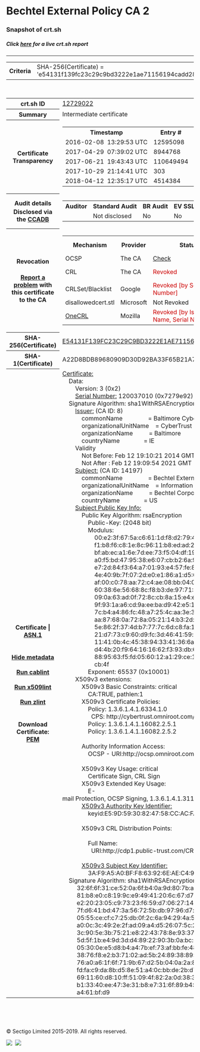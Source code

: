 # Bechtel External Policy CA 2
### Snapshot of crt.sh
##### Click [here](https://crt.sh/?q=E54131F139FC23C29C9BD3222E1AE71156194CADD281722DDE6130397978E861) for a live crt.sh report

---
<!DOCTYPE HTML PUBLIC "-//W3C//DTD HTML 4.0 Transitional//EN">
<HTML>

<BODY>

<TABLE>
  <TR>
    <TH class="outer">Criteria</TH>
    <TD class="outer">SHA-256(Certificate) = 'e54131f139fc23c29c9bd3222e1ae71156194cadd281722dde6130397978e861'</TD>
  </TR>
</TABLE>
<BR>
<TABLE>
  <TR>
    <TH class="outer">crt.sh ID</TH>
    <TD class="outer"><A href="?id=12729022">12729022</A></TD>
  </TR>
  <TR>
    <TH class="outer">Summary</TH>
    <TD class="outer">Intermediate certificate</TD>
  </TR>
  <TR>
    <TH class="outer">Certificate<BR>Transparency</TH>
    <TD class="outer">
<TABLE class="options" style="margin-left:0px">
  <TR>
    <TH>Timestamp</TH>
    <TH>Entry #</TH>
    <TH>Log Operator</TH>
    <TH>Log URL</TH>
  </TR>
  <TR>
    <TD>2016-02-08&nbsp; <FONT class="small">13:29:53 UTC</FONT></TD>
    <TD>12595098</TD>
    <TD>Google</TD>
    <TD>https://ct.googleapis.com/pilot</TD>
  </TR>
  <TR>
    <TD>2017-04-29&nbsp; <FONT class="small">07:39:02 UTC</FONT></TD>
    <TD>8944768</TD>
    <TD>Let's Encrypt</TD>
    <TD>https://clicky.ct.letsencrypt.org</TD>
  </TR>
  <TR>
    <TD>2017-06-21&nbsp; <FONT class="small">19:43:43 UTC</FONT></TD>
    <TD>110649494</TD>
    <TD>Google</TD>
    <TD>https://ct.googleapis.com/rocketeer</TD>
  </TR>
  <TR>
    <TD>2017-10-29&nbsp; <FONT class="small">21:14:41 UTC</FONT></TD>
    <TD>303</TD>
    <TD>Cloudflare</TD>
    <TD>https://ct.cloudflare.com/logs/nimbus2021</TD>
  </TR>
  <TR>
    <TD>2018-04-12&nbsp; <FONT class="small">12:35:17 UTC</FONT></TD>
    <TD>4514384</TD>
    <TD>Sectigo</TD>
    <TD>https://dodo.ct.comodo.com</TD>
  </TR>
</TABLE>
    </TD>
  </TR>
  <TR>
    <TH class="outer">Audit details<BR>
      <DIV class="small" style="padding-top:3px">Disclosed via the
        <A href="//ccadb-public.secure.force.com/mozilla/PublicAllIntermediateCerts" target="_blank">CCADB</A></DIV>
    </TH>
    <TD class="outer">
<TABLE class="options" style="margin-left:0px">
  <TR>
    <TH>Auditor</TH>
    <TH>Standard Audit</TH>
    <TH>BR Audit</TH>
    <TH>EV SSL Audit</TH>
    <TH>Documents</TH>
    <TH>CCADB</TH>
    <TH>Root Owner / Certificate</TH>
  </TR>
  <TR>
    <TD style="vertical-align:middle"></TD>
    <TD>Not disclosed    <TD>No    <TD>No    <TD>
    </TD>
    <TD><A href="//ccadb.force.com/0011J000018NWNwQAO" target="_blank">0011J000018NWNwQAO</A></TD>
    <TD><A href="/?id=76">DigiCert</A></TD>
  </TR>
</TABLE>
    </TD>
  </TR>
  <TR>
    <TH class="outer">Revocation<BR><BR>
      <DIV class="small" style="padding-top:3px"><A href="?id=12729022&opt=problemreporting">Report a problem</A> with<BR>this certificate to the CA</DIV></TH>
    <TD class="outer">
      <TABLE class="options" style="margin-left:0px">
        <TR>
          <TH>Mechanism</TH>
          <TH>Provider</TH>
          <TH>Status</TH>
          <TH>Revocation Date</TH>
          <TH>Last Observed in CRL</TH>
          <TH>Last Checked <SPAN style="color:#CC0000;vertical-align:middle;font-size:70%;font-weight:normal">(Error)</SPAN></TH>
        </TR>
        <TR>
          <TD>OCSP</TD>
          <TD>The CA</TD>
          <TD><A href="?id=12729022&opt=ocsp">Check</A></TD>
          <TD><SPAN style="color:#888888">?</SPAN></TD>
          <TD><SPAN style="color:#888888">n/a</SPAN></TD>
          <TD><SPAN style="color:#888888">?</SPAN></TD>
        </TR>
        <TR>
          <TD>CRL</TD>
          <TD>The CA</TD>
          <TD><SPAN style="color:#CC0000">Revoked</SPAN></TD><TD>2018-05-01&nbsp; <FONT class="small">17:17:38 UTC</FONT></TD><TD>2019-11-27&nbsp; <FONT class="small">00:33:19 UTC</FONT></TD><TD>2019-12-04&nbsp; <FONT class="small">20:05:09 UTC</FONT></TD>
        </TR>
        <TR>
          <TD>CRLSet/Blacklist</TD>
          <TD>Google</TD>
          <TD><SPAN style="color:#CC0000">Revoked [by Serial Number]</SPAN></TD>
          <TD><SPAN style="color:#888888">n/a</SPAN></TD>
          <TD><SPAN style="color:#888888">n/a</SPAN></TD>
          <TD><SPAN style="color:#888888">n/a</SPAN></TD>
        </TR>
        <TR>
          <TD>disallowedcert.stl</TD>
          <TD>Microsoft</TD>
          <TD>Not Revoked</TD>
          <TD><SPAN style="color:#888888">n/a</SPAN></TD>
          <TD><SPAN style="color:#888888">n/a</SPAN></TD>
          <TD><SPAN style="color:#888888">n/a</SPAN></TD>
        </TR>
        <TR>
          <TD><A href="/mozilla-onecrl" target="_blank">OneCRL</A></TD>
          <TD>Mozilla</TD>
          <TD><SPAN style="color:#CC0000">Revoked [by Issuer Name, Serial Number]</SPAN></TD><TD>2018-05-30&nbsp; <FONT class="small">12:35:03 UTC</FONT></TD>
          <TD><SPAN style="color:#888888">n/a</SPAN></TD>
          <TD><SPAN style="color:#888888">n/a</SPAN></TD>
        </TR>
      </TABLE>
    </TD>
  </TR>
  <TR>
    <TH class="outer">SHA-256(Certificate)</TH>
    <TD class="outer"><A href="//censys.io/certificates/e54131f139fc23c29c9bd3222e1ae71156194cadd281722dde6130397978e861">E54131F139FC23C29C9BD3222E1AE71156194CADD281722DDE6130397978E861</A></TD>
  </TR>
  <TR>
    <TH class="outer">SHA-1(Certificate)</TH>
    <TD class="outer">A22D8BDB89680909D30D92BA33F65B21A7D6AC6F</TD>
  </TR>
  <TR>
    <TH class="outer">Certificate | <A href="?asn1=12729022">ASN.1</A>
      <SPAN class="small"><BR>
      <BR><BR><A href="?id=12729022&opt=nometadata">Hide metadata</A>
      <BR><BR><A href="?id=12729022&opt=cablint">Run cablint</A>
      <BR><BR><A href="?id=12729022&opt=x509lint">Run x509lint</A>
      <BR><BR><A href="?id=12729022&opt=zlint">Run zlint</A>
      <BR><BR><BR>Download Certificate: <A href="?d=12729022">PEM</A>
      </SPAN>
    </TH>
    <TD class="text"><A href="?d=12729022">Certificate:</A><BR>&nbsp;&nbsp;&nbsp;&nbsp;Data:<BR>&nbsp;&nbsp;&nbsp;&nbsp;&nbsp;&nbsp;&nbsp;&nbsp;Version:&nbsp;3&nbsp;(0x2)<BR>&nbsp;&nbsp;&nbsp;&nbsp;&nbsp;&nbsp;&nbsp;&nbsp;<A href="?serial=07279e92">Serial&nbsp;Number:</A>&nbsp;120037010&nbsp;(0x7279e92)<BR>&nbsp;&nbsp;&nbsp;&nbsp;Signature&nbsp;Algorithm:&nbsp;sha1WithRSAEncryption<BR>&nbsp;&nbsp;&nbsp;&nbsp;&nbsp;&nbsp;&nbsp;&nbsp;<A href="?caid=8">Issuer:</A> <SPAN class="small">(CA ID: 8)</SPAN><BR>&nbsp;&nbsp;&nbsp;&nbsp;&nbsp;&nbsp;&nbsp;&nbsp;&nbsp;&nbsp;&nbsp;&nbsp;commonName&nbsp;&nbsp;&nbsp;&nbsp;&nbsp;&nbsp;&nbsp;&nbsp;&nbsp;&nbsp;&nbsp;&nbsp;&nbsp;&nbsp;&nbsp;&nbsp;=&nbsp;Baltimore&nbsp;CyberTrust&nbsp;Root<BR>&nbsp;&nbsp;&nbsp;&nbsp;&nbsp;&nbsp;&nbsp;&nbsp;&nbsp;&nbsp;&nbsp;&nbsp;organizationalUnitName&nbsp;&nbsp;&nbsp;&nbsp;=&nbsp;CyberTrust<BR>&nbsp;&nbsp;&nbsp;&nbsp;&nbsp;&nbsp;&nbsp;&nbsp;&nbsp;&nbsp;&nbsp;&nbsp;organizationName&nbsp;&nbsp;&nbsp;&nbsp;&nbsp;&nbsp;&nbsp;&nbsp;&nbsp;&nbsp;=&nbsp;Baltimore<BR>&nbsp;&nbsp;&nbsp;&nbsp;&nbsp;&nbsp;&nbsp;&nbsp;&nbsp;&nbsp;&nbsp;&nbsp;countryName&nbsp;&nbsp;&nbsp;&nbsp;&nbsp;&nbsp;&nbsp;&nbsp;&nbsp;&nbsp;&nbsp;&nbsp;&nbsp;&nbsp;&nbsp;=&nbsp;IE<BR>&nbsp;&nbsp;&nbsp;&nbsp;&nbsp;&nbsp;&nbsp;&nbsp;Validity<BR>&nbsp;&nbsp;&nbsp;&nbsp;&nbsp;&nbsp;&nbsp;&nbsp;&nbsp;&nbsp;&nbsp;&nbsp;Not&nbsp;Before:&nbsp;Feb&nbsp;12&nbsp;19:10:21&nbsp;2014&nbsp;GMT<BR>&nbsp;&nbsp;&nbsp;&nbsp;&nbsp;&nbsp;&nbsp;&nbsp;&nbsp;&nbsp;&nbsp;&nbsp;Not&nbsp;After&nbsp;:&nbsp;Feb&nbsp;12&nbsp;19:09:54&nbsp;2021&nbsp;GMT<BR>&nbsp;&nbsp;&nbsp;&nbsp;&nbsp;&nbsp;&nbsp;&nbsp;<A href="?caid=14197">Subject:</A> <SPAN class="small">(CA ID: 14197)</SPAN><BR>&nbsp;&nbsp;&nbsp;&nbsp;&nbsp;&nbsp;&nbsp;&nbsp;&nbsp;&nbsp;&nbsp;&nbsp;commonName&nbsp;&nbsp;&nbsp;&nbsp;&nbsp;&nbsp;&nbsp;&nbsp;&nbsp;&nbsp;&nbsp;&nbsp;&nbsp;&nbsp;&nbsp;&nbsp;=&nbsp;Bechtel&nbsp;External&nbsp;Policy&nbsp;CA&nbsp;2<BR>&nbsp;&nbsp;&nbsp;&nbsp;&nbsp;&nbsp;&nbsp;&nbsp;&nbsp;&nbsp;&nbsp;&nbsp;organizationalUnitName&nbsp;&nbsp;&nbsp;&nbsp;=&nbsp;Information&nbsp;Security<BR>&nbsp;&nbsp;&nbsp;&nbsp;&nbsp;&nbsp;&nbsp;&nbsp;&nbsp;&nbsp;&nbsp;&nbsp;organizationName&nbsp;&nbsp;&nbsp;&nbsp;&nbsp;&nbsp;&nbsp;&nbsp;&nbsp;&nbsp;=&nbsp;Bechtel&nbsp;Corporation<BR>&nbsp;&nbsp;&nbsp;&nbsp;&nbsp;&nbsp;&nbsp;&nbsp;&nbsp;&nbsp;&nbsp;&nbsp;countryName&nbsp;&nbsp;&nbsp;&nbsp;&nbsp;&nbsp;&nbsp;&nbsp;&nbsp;&nbsp;&nbsp;&nbsp;&nbsp;&nbsp;&nbsp;=&nbsp;US<BR>&nbsp;&nbsp;&nbsp;&nbsp;&nbsp;&nbsp;&nbsp;&nbsp;<A href="?spkisha256=68aeae41bf7daa01dc29467de7515f38fa76158790cbf05ec79e2b2f0f1e1c0d">Subject&nbsp;Public&nbsp;Key&nbsp;Info:</A><BR>&nbsp;&nbsp;&nbsp;&nbsp;&nbsp;&nbsp;&nbsp;&nbsp;&nbsp;&nbsp;&nbsp;&nbsp;Public&nbsp;Key&nbsp;Algorithm:&nbsp;rsaEncryption<BR>&nbsp;&nbsp;&nbsp;&nbsp;&nbsp;&nbsp;&nbsp;&nbsp;&nbsp;&nbsp;&nbsp;&nbsp;&nbsp;&nbsp;&nbsp;&nbsp;Public-Key:&nbsp;(2048&nbsp;bit)<BR>&nbsp;&nbsp;&nbsp;&nbsp;&nbsp;&nbsp;&nbsp;&nbsp;&nbsp;&nbsp;&nbsp;&nbsp;&nbsp;&nbsp;&nbsp;&nbsp;Modulus:<BR>&nbsp;&nbsp;&nbsp;&nbsp;&nbsp;&nbsp;&nbsp;&nbsp;&nbsp;&nbsp;&nbsp;&nbsp;&nbsp;&nbsp;&nbsp;&nbsp;&nbsp;&nbsp;&nbsp;&nbsp;00:e2:3f:67:5a:c6:61:1d:f8:d2:79:4d:3c:25:6c:<BR>&nbsp;&nbsp;&nbsp;&nbsp;&nbsp;&nbsp;&nbsp;&nbsp;&nbsp;&nbsp;&nbsp;&nbsp;&nbsp;&nbsp;&nbsp;&nbsp;&nbsp;&nbsp;&nbsp;&nbsp;f1:b8:f6:c8:1e:8c:96:11:b8:ed:ad:24:c9:68:92:<BR>&nbsp;&nbsp;&nbsp;&nbsp;&nbsp;&nbsp;&nbsp;&nbsp;&nbsp;&nbsp;&nbsp;&nbsp;&nbsp;&nbsp;&nbsp;&nbsp;&nbsp;&nbsp;&nbsp;&nbsp;bf:ab:ec:a1:6e:7d:ee:73:f5:04:df:19:22:b3:cd:<BR>&nbsp;&nbsp;&nbsp;&nbsp;&nbsp;&nbsp;&nbsp;&nbsp;&nbsp;&nbsp;&nbsp;&nbsp;&nbsp;&nbsp;&nbsp;&nbsp;&nbsp;&nbsp;&nbsp;&nbsp;a0:f5:bd:47:95:38:e6:07:cb:b2:6a:98:97:d1:41:<BR>&nbsp;&nbsp;&nbsp;&nbsp;&nbsp;&nbsp;&nbsp;&nbsp;&nbsp;&nbsp;&nbsp;&nbsp;&nbsp;&nbsp;&nbsp;&nbsp;&nbsp;&nbsp;&nbsp;&nbsp;e7:2d:84:f3:64:a7:01:93:e4:57:fe:8d:3d:28:1c:<BR>&nbsp;&nbsp;&nbsp;&nbsp;&nbsp;&nbsp;&nbsp;&nbsp;&nbsp;&nbsp;&nbsp;&nbsp;&nbsp;&nbsp;&nbsp;&nbsp;&nbsp;&nbsp;&nbsp;&nbsp;4e:40:9b:7f:07:2d:e0:e1:86:a1:d5:6c:0b:b9:c6:<BR>&nbsp;&nbsp;&nbsp;&nbsp;&nbsp;&nbsp;&nbsp;&nbsp;&nbsp;&nbsp;&nbsp;&nbsp;&nbsp;&nbsp;&nbsp;&nbsp;&nbsp;&nbsp;&nbsp;&nbsp;af:00:c0:78:aa:72:c4:ae:08:bb:04:00:13:d0:52:<BR>&nbsp;&nbsp;&nbsp;&nbsp;&nbsp;&nbsp;&nbsp;&nbsp;&nbsp;&nbsp;&nbsp;&nbsp;&nbsp;&nbsp;&nbsp;&nbsp;&nbsp;&nbsp;&nbsp;&nbsp;60:38:6e:56:68:8c:f8:b3:de:97:71:8b:6b:f3:09:<BR>&nbsp;&nbsp;&nbsp;&nbsp;&nbsp;&nbsp;&nbsp;&nbsp;&nbsp;&nbsp;&nbsp;&nbsp;&nbsp;&nbsp;&nbsp;&nbsp;&nbsp;&nbsp;&nbsp;&nbsp;09:0a:63:ad:0f:72:8c:cb:8a:15:e4:e0:26:90:ad:<BR>&nbsp;&nbsp;&nbsp;&nbsp;&nbsp;&nbsp;&nbsp;&nbsp;&nbsp;&nbsp;&nbsp;&nbsp;&nbsp;&nbsp;&nbsp;&nbsp;&nbsp;&nbsp;&nbsp;&nbsp;9f:93:1a:a6:cd:9a:ee:ba:d9:42:e5:1e:c8:7f:e9:<BR>&nbsp;&nbsp;&nbsp;&nbsp;&nbsp;&nbsp;&nbsp;&nbsp;&nbsp;&nbsp;&nbsp;&nbsp;&nbsp;&nbsp;&nbsp;&nbsp;&nbsp;&nbsp;&nbsp;&nbsp;7c:b4:a4:86:fc:48:a7:25:4c:aa:3e:3b:4a:7a:db:<BR>&nbsp;&nbsp;&nbsp;&nbsp;&nbsp;&nbsp;&nbsp;&nbsp;&nbsp;&nbsp;&nbsp;&nbsp;&nbsp;&nbsp;&nbsp;&nbsp;&nbsp;&nbsp;&nbsp;&nbsp;aa:87:68:0a:72:8a:05:21:14:b3:2d:bf:4c:ff:84:<BR>&nbsp;&nbsp;&nbsp;&nbsp;&nbsp;&nbsp;&nbsp;&nbsp;&nbsp;&nbsp;&nbsp;&nbsp;&nbsp;&nbsp;&nbsp;&nbsp;&nbsp;&nbsp;&nbsp;&nbsp;5e:86:2f:37:4d:b7:77:7c:6d:c8:fa:1c:0c:94:87:<BR>&nbsp;&nbsp;&nbsp;&nbsp;&nbsp;&nbsp;&nbsp;&nbsp;&nbsp;&nbsp;&nbsp;&nbsp;&nbsp;&nbsp;&nbsp;&nbsp;&nbsp;&nbsp;&nbsp;&nbsp;21:d7:73:c9:60:d9:fc:3d:46:41:59:c2:b0:9e:db:<BR>&nbsp;&nbsp;&nbsp;&nbsp;&nbsp;&nbsp;&nbsp;&nbsp;&nbsp;&nbsp;&nbsp;&nbsp;&nbsp;&nbsp;&nbsp;&nbsp;&nbsp;&nbsp;&nbsp;&nbsp;11:41:0b:4c:45:38:94:33:41:36:6a:09:ab:00:4e:<BR>&nbsp;&nbsp;&nbsp;&nbsp;&nbsp;&nbsp;&nbsp;&nbsp;&nbsp;&nbsp;&nbsp;&nbsp;&nbsp;&nbsp;&nbsp;&nbsp;&nbsp;&nbsp;&nbsp;&nbsp;d4:4b:20:f9:64:16:16:62:f3:93:db:63:07:43:8c:<BR>&nbsp;&nbsp;&nbsp;&nbsp;&nbsp;&nbsp;&nbsp;&nbsp;&nbsp;&nbsp;&nbsp;&nbsp;&nbsp;&nbsp;&nbsp;&nbsp;&nbsp;&nbsp;&nbsp;&nbsp;88:95:63:f5:fd:05:60:12:a1:29:ce:1f:0a:ad:da:<BR>&nbsp;&nbsp;&nbsp;&nbsp;&nbsp;&nbsp;&nbsp;&nbsp;&nbsp;&nbsp;&nbsp;&nbsp;&nbsp;&nbsp;&nbsp;&nbsp;&nbsp;&nbsp;&nbsp;&nbsp;cb:4f<BR>&nbsp;&nbsp;&nbsp;&nbsp;&nbsp;&nbsp;&nbsp;&nbsp;&nbsp;&nbsp;&nbsp;&nbsp;&nbsp;&nbsp;&nbsp;&nbsp;Exponent:&nbsp;65537&nbsp;(0x10001)<BR>&nbsp;&nbsp;&nbsp;&nbsp;&nbsp;&nbsp;&nbsp;&nbsp;X509v3&nbsp;extensions:<BR>&nbsp;&nbsp;&nbsp;&nbsp;&nbsp;&nbsp;&nbsp;&nbsp;&nbsp;&nbsp;&nbsp;&nbsp;X509v3&nbsp;Basic&nbsp;Constraints:&nbsp;critical<BR>&nbsp;&nbsp;&nbsp;&nbsp;&nbsp;&nbsp;&nbsp;&nbsp;&nbsp;&nbsp;&nbsp;&nbsp;&nbsp;&nbsp;&nbsp;&nbsp;CA:TRUE,&nbsp;pathlen:1<BR>&nbsp;&nbsp;&nbsp;&nbsp;&nbsp;&nbsp;&nbsp;&nbsp;&nbsp;&nbsp;&nbsp;&nbsp;X509v3&nbsp;Certificate&nbsp;Policies:&nbsp;<BR>&nbsp;&nbsp;&nbsp;&nbsp;&nbsp;&nbsp;&nbsp;&nbsp;&nbsp;&nbsp;&nbsp;&nbsp;&nbsp;&nbsp;&nbsp;&nbsp;Policy:&nbsp;1.3.6.1.4.1.6334.1.0<BR>&nbsp;&nbsp;&nbsp;&nbsp;&nbsp;&nbsp;&nbsp;&nbsp;&nbsp;&nbsp;&nbsp;&nbsp;&nbsp;&nbsp;&nbsp;&nbsp;&nbsp;&nbsp;CPS:&nbsp;http://cybertrust.omniroot.com/repository.cfm<BR>&nbsp;&nbsp;&nbsp;&nbsp;&nbsp;&nbsp;&nbsp;&nbsp;&nbsp;&nbsp;&nbsp;&nbsp;&nbsp;&nbsp;&nbsp;&nbsp;Policy:&nbsp;1.3.6.1.4.1.16082.2.5.1<BR>&nbsp;&nbsp;&nbsp;&nbsp;&nbsp;&nbsp;&nbsp;&nbsp;&nbsp;&nbsp;&nbsp;&nbsp;&nbsp;&nbsp;&nbsp;&nbsp;Policy:&nbsp;1.3.6.1.4.1.16082.2.5.2<BR><BR>&nbsp;&nbsp;&nbsp;&nbsp;&nbsp;&nbsp;&nbsp;&nbsp;&nbsp;&nbsp;&nbsp;&nbsp;Authority&nbsp;Information&nbsp;Access:&nbsp;<BR>&nbsp;&nbsp;&nbsp;&nbsp;&nbsp;&nbsp;&nbsp;&nbsp;&nbsp;&nbsp;&nbsp;&nbsp;&nbsp;&nbsp;&nbsp;&nbsp;OCSP&nbsp;-&nbsp;URI:http://ocsp.omniroot.com/baltimoreroot<BR><BR>&nbsp;&nbsp;&nbsp;&nbsp;&nbsp;&nbsp;&nbsp;&nbsp;&nbsp;&nbsp;&nbsp;&nbsp;X509v3&nbsp;Key&nbsp;Usage:&nbsp;critical<BR>&nbsp;&nbsp;&nbsp;&nbsp;&nbsp;&nbsp;&nbsp;&nbsp;&nbsp;&nbsp;&nbsp;&nbsp;&nbsp;&nbsp;&nbsp;&nbsp;Certificate&nbsp;Sign,&nbsp;CRL&nbsp;Sign<BR>&nbsp;&nbsp;&nbsp;&nbsp;&nbsp;&nbsp;&nbsp;&nbsp;&nbsp;&nbsp;&nbsp;&nbsp;X509v3&nbsp;Extended&nbsp;Key&nbsp;Usage:&nbsp;<BR>&nbsp;&nbsp;&nbsp;&nbsp;&nbsp;&nbsp;&nbsp;&nbsp;&nbsp;&nbsp;&nbsp;&nbsp;&nbsp;&nbsp;&nbsp;&nbsp;E-mail&nbsp;Protection,&nbsp;OCSP&nbsp;Signing,&nbsp;1.3.6.1.4.1.311.21.5,&nbsp;1.3.6.1.4.1.311.21.6,&nbsp;1.3.6.1.4.1.16082.2.3.5,&nbsp;1.3.6.1.4.1.16082.2.3.6<BR>&nbsp;&nbsp;&nbsp;&nbsp;&nbsp;&nbsp;&nbsp;&nbsp;&nbsp;&nbsp;&nbsp;&nbsp;<A href="?ski=e59d5930824758ccacfa085436867b3ab5044df0">X509v3&nbsp;Authority&nbsp;Key&nbsp;Identifier:</A><BR>&nbsp;&nbsp;&nbsp;&nbsp;&nbsp;&nbsp;&nbsp;&nbsp;&nbsp;&nbsp;&nbsp;&nbsp;&nbsp;&nbsp;&nbsp;&nbsp;keyid:E5:9D:59:30:82:47:58:CC:AC:FA:08:54:36:86:7B:3A:B5:04:4D:F0<BR><BR>&nbsp;&nbsp;&nbsp;&nbsp;&nbsp;&nbsp;&nbsp;&nbsp;&nbsp;&nbsp;&nbsp;&nbsp;X509v3&nbsp;CRL&nbsp;Distribution&nbsp;Points:&nbsp;<BR><BR>&nbsp;&nbsp;&nbsp;&nbsp;&nbsp;&nbsp;&nbsp;&nbsp;&nbsp;&nbsp;&nbsp;&nbsp;&nbsp;&nbsp;&nbsp;&nbsp;Full&nbsp;Name:<BR>&nbsp;&nbsp;&nbsp;&nbsp;&nbsp;&nbsp;&nbsp;&nbsp;&nbsp;&nbsp;&nbsp;&nbsp;&nbsp;&nbsp;&nbsp;&nbsp;&nbsp;&nbsp;URI:http://cdp1.public-trust.com/CRL/Omniroot2025.crl<BR><BR>&nbsp;&nbsp;&nbsp;&nbsp;&nbsp;&nbsp;&nbsp;&nbsp;&nbsp;&nbsp;&nbsp;&nbsp;<A href="?ski=3af9a5a0bff863926eaec49677c151665e06bd09">X509v3&nbsp;Subject&nbsp;Key&nbsp;Identifier:</A><BR>&nbsp;&nbsp;&nbsp;&nbsp;&nbsp;&nbsp;&nbsp;&nbsp;&nbsp;&nbsp;&nbsp;&nbsp;&nbsp;&nbsp;&nbsp;&nbsp;3A:F9:A5:A0:BF:F8:63:92:6E:AE:C4:96:77:C1:51:66:5E:06:BD:09<BR>&nbsp;&nbsp;&nbsp;&nbsp;Signature&nbsp;Algorithm:&nbsp;sha1WithRSAEncryption<BR>&nbsp;&nbsp;&nbsp;&nbsp;&nbsp;&nbsp;&nbsp;&nbsp;&nbsp;32:6f:6f:31:ce:52:0a:6f:b4:0a:9d:80:7b:a8:a0:95:ba:44:<BR>&nbsp;&nbsp;&nbsp;&nbsp;&nbsp;&nbsp;&nbsp;&nbsp;&nbsp;81:b8:e0:c8:19:9c:e9:49:41:20:6c:67:d7:c9:1b:aa:61:10:<BR>&nbsp;&nbsp;&nbsp;&nbsp;&nbsp;&nbsp;&nbsp;&nbsp;&nbsp;e2:20:23:05:c9:73:23:f6:59:d7:06:27:14:74:66:35:79:3e:<BR>&nbsp;&nbsp;&nbsp;&nbsp;&nbsp;&nbsp;&nbsp;&nbsp;&nbsp;7f:d6:41:bd:47:3a:56:72:5b:db:97:96:d7:fd:9b:72:d1:15:<BR>&nbsp;&nbsp;&nbsp;&nbsp;&nbsp;&nbsp;&nbsp;&nbsp;&nbsp;05:55:ce:cf:c7:25:db:0f:2c:6a:94:29:4a:5e:50:9e:45:a9:<BR>&nbsp;&nbsp;&nbsp;&nbsp;&nbsp;&nbsp;&nbsp;&nbsp;&nbsp;a0:0c:3c:49:2e:2f:ad:09:a4:d5:26:07:5c:20:64:1c:a4:0c:<BR>&nbsp;&nbsp;&nbsp;&nbsp;&nbsp;&nbsp;&nbsp;&nbsp;&nbsp;3c:90:5e:3b:75:21:e8:22:43:78:8e:93:37:d2:5c:4e:1d:e3:<BR>&nbsp;&nbsp;&nbsp;&nbsp;&nbsp;&nbsp;&nbsp;&nbsp;&nbsp;5d:5f:1b:e4:9d:3d:d4:89:22:90:3b:0a:bc:c1:38:12:2b:13:<BR>&nbsp;&nbsp;&nbsp;&nbsp;&nbsp;&nbsp;&nbsp;&nbsp;&nbsp;05:30:0e:e5:d8:b4:a4:7b:ef:73:af:bb:fe:48:db:33:0c:45:<BR>&nbsp;&nbsp;&nbsp;&nbsp;&nbsp;&nbsp;&nbsp;&nbsp;&nbsp;38:76:f8:e2:b3:71:02:ad:5b:24:89:38:89:94:24:30:ce:ea:<BR>&nbsp;&nbsp;&nbsp;&nbsp;&nbsp;&nbsp;&nbsp;&nbsp;&nbsp;76:a0:a6:1f:6f:71:9b:67:d2:5b:04:0a:2a:85:be:21:8b:5f:<BR>&nbsp;&nbsp;&nbsp;&nbsp;&nbsp;&nbsp;&nbsp;&nbsp;&nbsp;fd:fa:c9:da:8b:d5:8e:51:a4:0c:bb:de:2b:d7:87:b4:26:de:<BR>&nbsp;&nbsp;&nbsp;&nbsp;&nbsp;&nbsp;&nbsp;&nbsp;&nbsp;69:11:60:d8:10:ff:51:09:4f:82:2a:0d:38:37:58:0d:d1:d1:<BR>&nbsp;&nbsp;&nbsp;&nbsp;&nbsp;&nbsp;&nbsp;&nbsp;&nbsp;b1:33:40:ee:47:3e:31:b8:e7:31:6f:89:b4:38:e1:34:89:14:<BR>&nbsp;&nbsp;&nbsp;&nbsp;&nbsp;&nbsp;&nbsp;&nbsp;&nbsp;a4:61:bf:d9<BR>    </TD>
  </TR>
</TABLE>

  <BR><BR><BR>

  <P class="copyright">&copy; Sectigo Limited 2015-2019. All rights reserved.</P>
  <DIV>
    <A href="https://sectigo.com/"><IMG src="/sectigo_s.png"></A>
    &nbsp;<A href="https://github.com/crtsh"><IMG src="/GitHub-Mark-32px.png"></A>
  </DIV>
</BODY>
</HTML>
